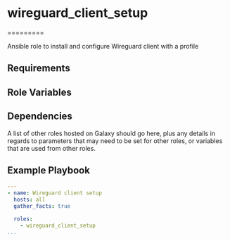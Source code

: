 # wireguard_client_setup

=========

Ansible role to install and configure Wireguard client with a profile

## Requirements

## Role Variables

## Dependencies

A list of other roles hosted on Galaxy should go here, plus any details in regards to parameters that may need to be set for other roles, or variables that are used from other roles.

## Example Playbook

```yaml
---
- name: Wireguard client setup
  hosts: all
  gather_facts: true

  roles:
    - wireguard_client_setup
...
```
